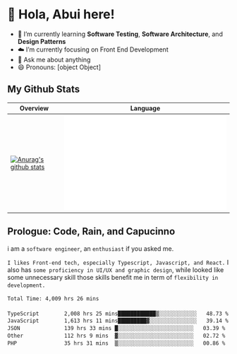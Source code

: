 # 👋 Hola, Abui here!

- 🌱 I’m currently learning **Software Testing**, **Software Architecture**, and **Design Patterns**
- ☁️ I’m currently focusing on Front End Development
- 💬 Ask me about anything
- 😄 Pronouns: [object Object]

## My Github Stats

| Overview | Language |
| --- | --- |
|[![Anurag's github stats](https://github-readme-stats.vercel.app/api?username=abui-am&count_private=true)](https://github.com/anuraghazra/github-readme-stats)|![Language](https://raw.githubusercontent.com/abui-am/stats/c6455f656dfce7acd3951e5ec5b25d72af0b2ee3/generated/languages.svg)|

## Prologue: Code, Rain, and Capucinno
i am a `software engineer`, an `enthusiast` if you asked me. 

`I likes Front-end tech, especially Typescript, Javascript, and React.` I also has `some proficiency in UI/UX and graphic design`, while looked like some unnecessary skill those skills benefit me in term of `flexibility in development.`


<!--START_SECTION:waka-->

```txt
Total Time: 4,009 hrs 26 mins

TypeScript        2,008 hrs 25 mins████████████▒░░░░░░░░░░░░   48.73 %
JavaScript        1,613 hrs 11 mins█████████▓░░░░░░░░░░░░░░░   39.14 %
JSON              139 hrs 33 mins █░░░░░░░░░░░░░░░░░░░░░░░░   03.39 %
Other             112 hrs 9 mins  ▓░░░░░░░░░░░░░░░░░░░░░░░░   02.72 %
PHP               35 hrs 31 mins  ▒░░░░░░░░░░░░░░░░░░░░░░░░   00.86 %
```

<!--END_SECTION:waka-->
